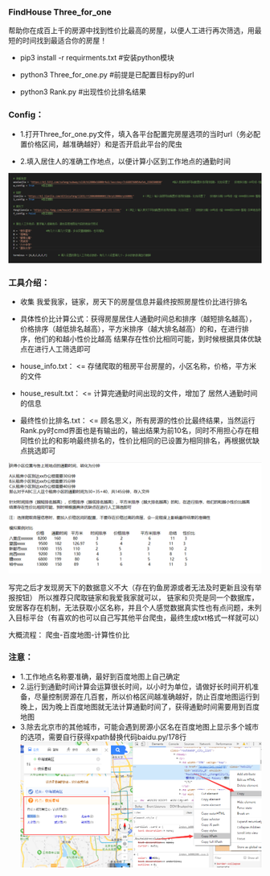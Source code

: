 ### FindHouse Three_for_one
帮助你在成百上千的房源中找到性价比最高的房屋，以便人工进行再次筛选，用最短的时间找到最适合你的房屋！


* pip3 install -r requirments.txt    #安装python模块

* python3 Three_for_one.py         #前提是已配置目标py的url

* python3 Rank.py         #出现性价比排名结果


### Config：

* 1.打开Three_for_one.py文件，填入各平台配置完房屋选项的当时url（务必配置价格区间，越准确越好）和是否开启此平台的爬虫

* 2.填入居住人的准确工作地点，以便计算小区到工作地点的通勤时间

![](./image/config.png)

### 工具介绍：

* 收集 我爱我家，链家，房天下的房屋信息并最终按照房屋性价比进行排名


* 具体性价比计算公式：获得房屋居住人通勤时间总和排序（越短排名越高），价格排序（越低排名越高），平方米排序（越大排名越高）的和，在进行排序，他们的和越小性价比越高
结果存在性价比相同可能，到时候根据具体优缺点在进行人工筛选即可

* house_info.txt： <= 存储爬取的租房平台房屋的，小区名称，价格，平方米的文件

* house_result.txt： <= 计算完通勤时间出现的文件，增加了 居然人通勤时间的信息

* 最终性价比排名.txt： <= 顾名思义，所有房源的性价比最终结果，当然运行Rank.py时cmd界面也是有输出的，输出结果为前10名，同时不用担心存在相同性价比的和影响最终排名的，性价比相同的已设置为相同排名，再根据优缺点挑选即可


![](./image/rank.png)

写完之后才发现房天下的数据意义不大（存在钓鱼房源或者无法及时更新且没有举报按钮）
所以推荐只爬取链家和我爱我家就可以， 链家和贝壳是同一个数据库，安居客存在机制，无法获取小区名称，并且个人感觉数据真实性也有点问题，未列入目标平台（有喜欢的也可以自己写其他平台爬虫，最终生成txt格式一样就可以）

大概流程： 爬虫-百度地图-计算性价比

### 注意：
* 1.工作地点名称要准确，最好到百度地图上自己确定
* 2.运行到通勤时间计算会运算很长时间，以小时为单位，请做好长时间开机准备，尽量控制房源在几百套，所以价格区间越准确越好，防止百度地图运行到晚上，因为晚上百度地图就无法计算通勤时间了，获得通勤时间需要用到百度地图
* 3.除去北京市的其他城市，可能会遇到房源小区名在百度地图上显示多个城市的选项，需要自行获得xpath替换代码baidu.py/178行
![](./image/xpath.png)


